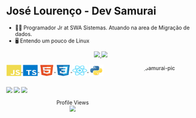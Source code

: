 # José Lourenço - Dev Samurai
- 👩‍💻 Programador Jr at SWA Sistemas. Atuando na area de Migração de dados.
- 🖥️ Entendo um pouco de Linux

<div align="center">
  <a href="https://github.com/Dev-Samurai7">
  <img height="180em" src="https://github-readme-stats.vercel.app/api?username=Dev-Samurai7&show_icons=true&theme=tokyonight&include_all_commits=true&count_private=true"/>
    
 <img height="180em" src="https://github-readme-stats.vercel.app/api/top-langs/?username=Dev-Samurai7&layout=compact&langs_count=6&theme=tokyonight"/>
      
</div>


<div style="display: inline_block"><br>
  <img align="center" alt="Samurai-Js" height="30" width="40" src="https://raw.githubusercontent.com/devicons/devicon/master/icons/javascript/javascript-plain.svg">
  
  <img align="center" alt="Samurai-Ts" height="30" width="40" src="https://raw.githubusercontent.com/devicons/devicon/master/icons/typescript/typescript-plain.svg">

  <img align="center" alt="Samurai-HTML" height="30" width="40" src="https://raw.githubusercontent.com/devicons/devicon/master/icons/html5/html5-original.svg">

  <img align="center" alt="Samurai-CSS" height="30" width="40" src="https://raw.githubusercontent.com/devicons/devicon/master/icons/css3/css3-original.svg">
  
   <img align="center" alt="Rafa-React" height="30" width="40" src="https://raw.githubusercontent.com/devicons/devicon/master/icons/react/react-original.svg">

  <img align="center" alt="Samurai-Python" height="30" width="40" src="https://raw.githubusercontent.com/devicons/devicon/master/icons/python/python-original.svg">

  <img align="right" alt="Samurai-pic" height="200" width="150" style="border-radius:50px;" src="https://i.pinimg.com/originals/b3/ff/e6/b3ffe664427ebe14ac71d25a1de42ccb.jpg">
 
</div>
  
  ##
 
<div> 

  <a href="https://instagram.com/joselourenco_s7/" target="_blank"><img src="https://img.shields.io/badge/-Instagram-%23E4405F?style=for-the-badge&logo=instagram&logoColor=white" target="_blank"></a>
  <a href = "mailto:josern1771@gmail.com"><img src="https://img.shields.io/badge/-Gmail-%23333?style=for-the-badge&logo=gmail&logoColor=white" target="_blank"></a>
  <a href="https://www.linkedin.com/in/joselourenco-ti/" target="_blank"><img src="https://img.shields.io/badge/-LinkedIn-%230077B5?style=for-the-badge&logo=linkedin&logoColor=white" target="_blank"></a> 
  
   
  <p align="center"> 
    Profile Views<br>
   <img src="https://profile-counter.glitch.me/Dev-Samurai7/count.svg" />
  </p>
 
</div>
